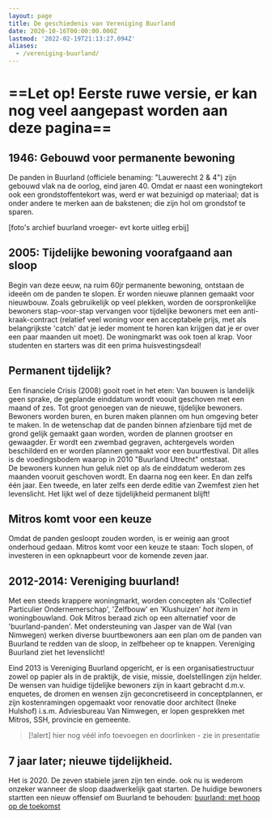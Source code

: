 ```yaml
---
layout: page
title: De geschiedenis van Vereniging Buurland
date: 2020-10-16T00:00:00.000Z
lastmod: '2022-02-19T21:13:27.094Z'
aliases:
  - /vereniging-buurland/
---
```


# ==Let op! Eerste ruwe versie, er kan nog veel aangepast worden aan deze pagina==


## 1946: Gebouwd voor permanente bewoning
De panden in Buurland (officiele benaming: "Lauwerecht 2 & 4") zijn gebouwd vlak na de oorlog, eind jaren 40. Omdat er naast een woningtekort ook een grondstoffentekort was, werd er wat bezuinigd op materiaal; dat is onder andere te merken aan de bakstenen; die zijn hol om grondstof te sparen. 

[foto's archief buurland vroeger- evt korte uitleg erbij]

## 2005: Tijdelijke bewoning voorafgaand aan sloop
Begin van deze eeuw, na ruim 60jr permanente bewoning, ontstaan de ideeën om de panden te slopen. Er worden nieuwe plannen gemaakt voor nieuwbouw. Zoals gebruikelijk op veel plekken, worden de oorspronkelijke bewoners stap-voor-stap vervangen voor tijdelijke bewoners met een anti-kraak-contract (relatief veel woning voor een acceptabele prijs, met als belangrijkste 'catch' dat je ieder moment te horen kan krijgen dat je er over een paar maanden uit moet). De woningmarkt was ook toen al krap. Voor studenten en starters was dit een prima huisvestingsdeal!   

## Permanent tijdelijk? 
Een financiele Crisis (2008) gooit roet in het eten: Van bouwen is landelijk geen sprake, de geplande einddatum wordt voouit geschoven met een maand of zes. Tot groot genoegen van de nieuwe, tijdelijke bewoners. Bewoners worden buren, en buren maken plannen om hun omgeving beter te maken. In de wetenschap dat de panden binnen afzienbare tijd met de grond gelijk gemaakt gaan worden, worden de plannen grootser en gewaagder. Er wordt een zwembad gegraven, achtergevels worden beschilderd en er worden plannen gemaakt voor een buurtfestival. Dit alles is de voedingsbodem waarop in 2010 "Buurland Utrecht" ontstaat.  
De bewoners kunnen hun geluk niet op als de einddatum wederom zes maanden vooruit geschoven wordt. En daarna nog een keer. En dan zelfs één jaar. Een tweede, en later zelfs een derde editie van Zwemfest zien het levenslicht. Het lijkt wel of deze tijdelijkheid permanent blijft!

## Mitros komt voor een keuze
Omdat de panden gesloopt zouden worden, is er weinig aan groot onderhoud gedaan. Mitros komt voor een keuze te staan: Toch slopen, of investeren in een opknapbeurt voor de komende zeven jaar. 

## 2012-2014: Vereniging buurland!
Met een steeds krappere woningmarkt, worden concepten als 'Collectief Particulier Ondernemerschap', 'Zelfbouw' en 'Klushuizen' _hot item_ in woningbouwland. Ook Mitros beraad zich op een alternatief voor de 'buurland-panden'. Met ondersteuning van Jasper van de Wal (van Nimwegen) werken diverse buurtbewoners aan een plan om de panden van Buurland te redden van de sloop, in zelfbeheer op te knappen. Vereniging Buurland ziet het levenslicht! 

Eind 2013 is Vereniging Buurland opgericht, er is een organisatiestructuur zowel op papier als in de praktijk, de visie, missie, doelstellingen zijn helder. De wensen van huidige tijdelijke bewoners zijn in kaart gebracht d.m.v. enquetes, de dromen en wensen zijn geconcretiseerd in conceptplannen, er zijn kostenramingen opgemaakt voor renovatie door architect (Ineke Hulshof) i.s.m.  Adviesbureau Van Nimwegen, er lopen gesprekken met Mitros, SSH, provincie en gemeente. 

> [!alert]
> hier nog véél info toevoegen en doorlinken - zie in presentatie

## 7 jaar later; nieuwe tijdelijkheid.
Het is 2020. De zeven stabiele jaren zijn ten einde. ook nu is wederom onzeker wanneer de sloop daadwerkelijk gaat starten. De huidige bewoners startten een nieuw offensief om Buurland te behouden: [buurland: met hoop op de toekomst](/vereniging-buurland/toekomst/)
 

